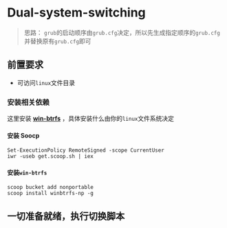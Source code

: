 # Dual-system-switching

>思路：
`grub`的启动顺序由`grub.cfg`决定，所以先生成指定顺序的`grub.cfg`并替换原有`grub.cfg`即可

## 前置要求

- 可访问`linux`文件目录

### 安装相关依赖

这里安装 **[win-btrfs](https://github.com/maharmstone/btrfs, "win-btrfs")** ，具体安装什么由你的`linux`文件系统决定

#### 安装 Soocp

```shell
Set-ExecutionPolicy RemoteSigned -scope CurrentUser
iwr -useb get.scoop.sh | iex
```

#### 安装`win-btrfs`

```shell
scoop bucket add nonportable
scoop install winbtrfs-np -g
```

## 一切准备就绪，执行切换脚本
